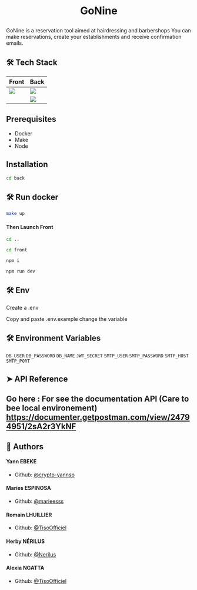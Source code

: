 # <p align="center">GoNine</p>
GoNine is a reservation tool aimed at hairdressing and barbershops
You can make reservations, create your establishments and receive confirmation emails.
        
## 🛠️ Tech Stack

| Front | Back | 
| -------- | -------- | 
| <img src="https://img.shields.io/badge/React-61DAFB.svg?style=for-the-badge&logo=React&logoColor=black">   | <img src="https://img.shields.io/badge/go-%2300ADD8.svg?style=for-the-badge&logo=go&logoColor=white">|
|    | <img src="https://img.shields.io/badge/Docker-2496ED.svg?style=for-the-badge&logo=Docker&logoColor=white"> |
 

## Prerequisites
  
- Docker
- Make
- Node

## Installation
```bash
cd back
```
## 🛠️ Run docker  
```bash
make up
```

#### Then Launch Front
```bash
cd .. 
```
```bash
cd front 
```
```bash
npm i 
```
```bash
npm run dev
```

## 🛠️ Env  
Create a .env

Copy and paste .env.example change the variable

## 🛠️ Environment Variables
`DB_USER`
`DB_PASSWORD`
`DB_NAME`
`JWT_SECRET`
`SMTP_USER`
`SMTP_PASSWORD`
`SMTP_HOST`
`SMTP_PORT`

## ➤ API Reference
Go here : For see the documentation API
(Care to bee local environement)
https://documenter.getpostman.com/view/24794951/2sA2r3YkNF
---
## 🙇 Authors
#### Yann EBEKE
- Github: [@crypto-yannso](https://github.com/crypto-yannso)
#### Maries ESPINOSA
- Github: [@marieesss](https://github.com/marieesss)
#### Romain LHUILLIER
- Github: [@TisoOfficiel](https://github.com/TisoOfficiel)
#### Herby NÉRILUS
- Github: [@Nerilus](https://github.com/Nerilus)
#### Alexia NGATTA
- Github: [@TisoOfficiel](https://github.com/Mhhblondie)

